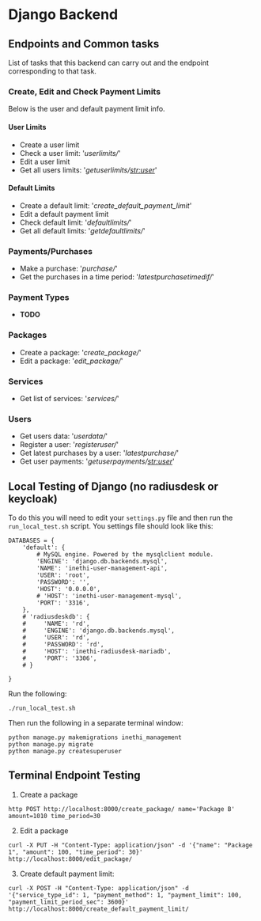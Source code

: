 # Django Backend

## Endpoints and Common tasks
List of tasks that this backend can carry out and the endpoint corresponding to that task.

### Create, Edit and Check Payment Limits
Below is the user and default payment limit info.
#### User Limits
- Create a user limit
- Check a user limit: '_userlimits/_'
- Edit a user limit
- Get all users limits: '_getuserlimits/<str:user>_'

#### Default Limits
- Create a default limit: '_create_default_payment_limit_'
- Edit a default payment limit
- Check default limit: '_defaultlimits/_'
- Get all default limits: '_getdefaultlimits/_'

### Payments/Purchases
- Make a purchase: '_purchase/_'
- Get the purchases in a time period: '_latestpurchasetimedif/_'

### Payment Types
- **TODO**

### Packages
- Create a package: '_create_package/_'
- Edit a package: '_edit_package/_'

### Services
- Get list of services: '_services/_'

### Users
- Get users data: '_userdata/_'
- Register a user: '_registeruser/_'
- Get latest purchases by a user: '_latestpurchase/_'
- Get user payments: '_getuserpayments/<str:user>_'

## Local Testing of Django (no radiusdesk or keycloak)
To do this you will need to edit your ```settings.py``` file and then run the ```run_local_test.sh``` script. You
settings file should look like this:
```
DATABASES = {
    'default': {
        # MySQL engine. Powered by the mysqlclient module.
        'ENGINE': 'django.db.backends.mysql',
        'NAME': 'inethi-user-management-api',
        'USER': 'root',
        'PASSWORD': '',
        'HOST': '0.0.0.0',
        # 'HOST': 'inethi-user-management-mysql',
        'PORT': '3316',
    },
    # 'radiusdeskdb': {
    #     'NAME': 'rd',
    #     'ENGINE': 'django.db.backends.mysql',
    #     'USER': 'rd',
    #     'PASSWORD': 'rd',
    #     'HOST': 'inethi-radiusdesk-mariadb',
    #     'PORT': '3306',
    # }

}
```
Run the following:
```
./run_local_test.sh
```
Then run the following in a separate terminal window:
```
python manage.py makemigrations inethi_management
python manage.py migrate
python manage.py createsuperuser
```


## Terminal Endpoint Testing
1. Create a package
```
http POST http://localhost:8000/create_package/ name='Package B' amount=1010 time_period=30
```
2. Edit a package
```
curl -X PUT -H "Content-Type: application/json" -d '{"name": "Package 1", "amount": 100, "time_period": 30}' http://localhost:8000/edit_package/
```
3. Create default payment limit:
```
curl -X POST -H "Content-Type: application/json" -d '{"service_type_id": 1, "payment_method": 1, "payment_limit": 100, "payment_limit_period_sec": 3600}' http://localhost:8000/create_default_payment_limit/
```

